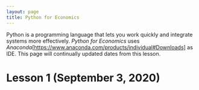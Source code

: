 ```yaml
---
layout: page
title: Python for Economics
---
```

Python is a programming language that lets you work quickly and integrate systems more effectively. *Python for Economics* uses *Anaconda*[https://www.anaconda.com/products/individual#Downloads] as IDE. This page will continually updated dates from this lesson.

# Lesson 1 (September 3, 2020)
